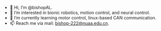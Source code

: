 - 👋 Hi, I’m @bishopAL.
- 👀 I’m interested in bionic robotics, motion control, and neural control.
- 🌱 I’m currently learning motor control, linux-based CAN communication.
- 📫 Reach me via mail: bishop-222@nuaa.edu.cn.

<!---
bishopAL/bishopAL is a ✨ special ✨ repository because its `README.md` (this file) appears on your GitHub profile.
You can click the Preview link to take a look at your changes.
--->
